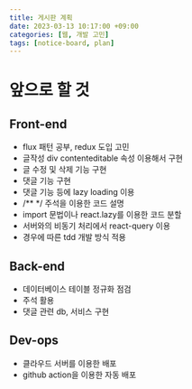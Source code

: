 ```yaml
---
title: 게시판 계획
date: 2023-03-13 10:17:00 +09:00
categories: [웹, 개발 고민]
tags: [notice-board, plan]
---
```


# 앞으로 할 것

## Front-end

- flux 패턴 공부, redux 도입 고민
- 글작성 div contenteditable 속성 이용해서 구현
- 글 수정 및 삭제 기능 구현
- 댓글 기능 구현
- 댓글 기능 등에 lazy loading 이용
- /\*\* \*/ 주석을 이용한 코드 설명
- import 문법이나 react.lazy를 이용한 코드 분할
- 서버와의 비동기 처리에서 react-query 이용
- 경우에 따른 tdd 개발 방식 적용

## Back-end

- 데이터베이스 테이블 정규화 점검
- 주석 활용
- 댓글 관련 db, 서비스 구현

## Dev-ops

- 클라우드 서버를 이용한 배포
- github action을 이용한 자동 배포
